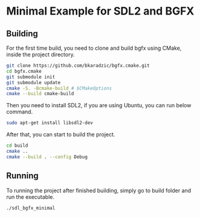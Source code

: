 # Minimal Example for SDL2 and BGFX

## Building

For the first time build, you need to clone and build bgfx using CMake, inside the project directory.

```bash
git clone https://github.com/bkaradzic/bgfx.cmake.git
cd bgfx.cmake
git submodule init
git submodule update
cmake -S. -Bcmake-build # $CMakeOptions
cmake --build cmake-build
```

Then you need to install SDL2, if you are using Ubuntu, you can run below command.

```bash
sudo apt-get install libsdl2-dev
```

After that, you can start to build the project.

```bash
cd build
cmake ..
cmake --build . --config Debug
```

## Running

To running the project after finished building, simply go to build folder and run the executable.

```bash
./sdl_bgfx_minimal
```